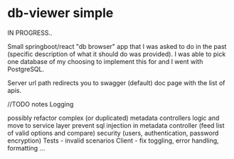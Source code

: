 # db-viewer simple

IN PROGRESS..

Small springboot/react "db browser" app that I was asked to do in the past (specific description of what it should do was provided). 
I was able to pick one database of my choosing to implement this for and I went with PostgreSQL.

Server url path redirects you to swagger (default) doc page with the list of apis.

//TODO notes
Logging

possibly refactor complex (or duplicated) metadata controllers logic and move to service layer
prevent sql injection in metadata controller (feed list of valid options and compare)
security (users, authentication, password encryption)
Tests - invalid scenarios
Client - fix toggling, error handling, formatting
...
